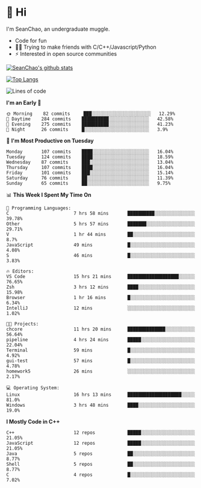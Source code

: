 # 👋 Hi
I'm SeanChao, an undergraduate muggle.

- Code for fun
- 👨‍💻 Trying to make friends with C/C++/Javascript/Python
- ⚡ Interested in open source communities

[![SeanChao's github stats](https://i-github-readme-stats.vercel.app/api?username=seanchao&show_icons=true)](https://github.com/anuraghazra/github-readme-stats)

[![Top Langs](https://i-github-readme-stats.vercel.app/api/top-langs/?username=seanchao&layout=compact)](https://github.com/anuraghazra/github-readme-stats)

<!--START_SECTION:waka-->
![Lines of code](https://img.shields.io/badge/From%20Hello%20World%20I%27ve%20Written-1.6%20million%20lines%20of%20code-blue)

**I'm an Early 🐤** 

```text
🌞 Morning    82 commits     ███░░░░░░░░░░░░░░░░░░░░░░   12.29% 
🌆 Daytime    284 commits    ██████████░░░░░░░░░░░░░░░   42.58% 
🌃 Evening    275 commits    ██████████░░░░░░░░░░░░░░░   41.23% 
🌙 Night      26 commits     █░░░░░░░░░░░░░░░░░░░░░░░░   3.9%

```
📅 **I'm Most Productive on Tuesday** 

```text
Monday       107 commits    ████░░░░░░░░░░░░░░░░░░░░░   16.04% 
Tuesday      124 commits    ████░░░░░░░░░░░░░░░░░░░░░   18.59% 
Wednesday    87 commits     ███░░░░░░░░░░░░░░░░░░░░░░   13.04% 
Thursday     107 commits    ████░░░░░░░░░░░░░░░░░░░░░   16.04% 
Friday       101 commits    ███░░░░░░░░░░░░░░░░░░░░░░   15.14% 
Saturday     76 commits     ██░░░░░░░░░░░░░░░░░░░░░░░   11.39% 
Sunday       65 commits     ██░░░░░░░░░░░░░░░░░░░░░░░   9.75%

```


📊 **This Week I Spent My Time On** 

```text
💬 Programming Languages: 
C                        7 hrs 58 mins       ██████████░░░░░░░░░░░░░░░   39.78% 
Other                    5 hrs 57 mins       ███████░░░░░░░░░░░░░░░░░░   29.71% 
V                        1 hr 44 mins        ██░░░░░░░░░░░░░░░░░░░░░░░   8.7% 
JavaScript               49 mins             █░░░░░░░░░░░░░░░░░░░░░░░░   4.08% 
S                        46 mins             █░░░░░░░░░░░░░░░░░░░░░░░░   3.83%

🔥 Editors: 
VS Code                  15 hrs 21 mins      ███████████████████░░░░░░   76.65% 
Zsh                      3 hrs 12 mins       ████░░░░░░░░░░░░░░░░░░░░░   15.98% 
Browser                  1 hr 16 mins        █░░░░░░░░░░░░░░░░░░░░░░░░   6.34% 
IntelliJ                 12 mins             ░░░░░░░░░░░░░░░░░░░░░░░░░   1.02%

🐱‍💻 Projects: 
chcore                   11 hrs 20 mins      ██████████████░░░░░░░░░░░   56.64% 
pipeline                 4 hrs 24 mins       █████░░░░░░░░░░░░░░░░░░░░   22.04% 
Terminal                 59 mins             █░░░░░░░░░░░░░░░░░░░░░░░░   4.92% 
gui-test                 57 mins             █░░░░░░░░░░░░░░░░░░░░░░░░   4.78% 
homework5                26 mins             ░░░░░░░░░░░░░░░░░░░░░░░░░   2.17%

💻 Operating System: 
Linux                    16 hrs 13 mins      ████████████████████░░░░░   81.0% 
Windows                  3 hrs 48 mins       ████░░░░░░░░░░░░░░░░░░░░░   19.0%

```

**I Mostly Code in C++** 

```text
C++                      12 repos            █████░░░░░░░░░░░░░░░░░░░░   21.05% 
JavaScript               12 repos            █████░░░░░░░░░░░░░░░░░░░░   21.05% 
Java                     5 repos             ██░░░░░░░░░░░░░░░░░░░░░░░   8.77% 
Shell                    5 repos             ██░░░░░░░░░░░░░░░░░░░░░░░   8.77% 
C                        4 repos             █░░░░░░░░░░░░░░░░░░░░░░░░   7.02%

```



<!--END_SECTION:waka-->
